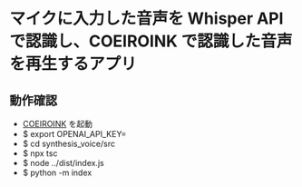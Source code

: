 # マイクに入力した音声を Whisper API で認識し、COEIROINK で認識した音声を再生するアプリ

## 動作確認

- [COEIROINK](https://coeiroink.com/download) を起動
- $ export OPENAI_API_KEY=
- $ cd synthesis_voice/src
- $ npx tsc
- $ node ../dist/index.js
- $ python -m index
